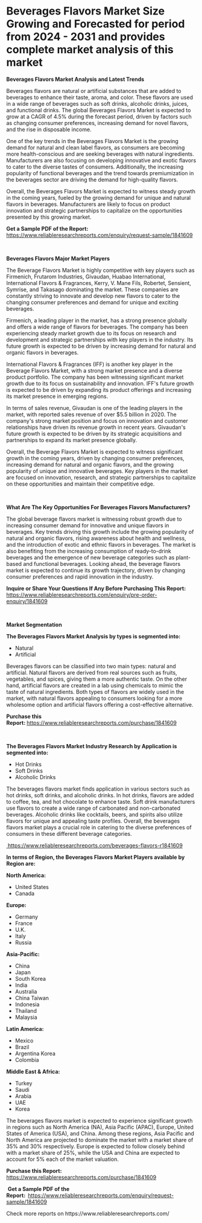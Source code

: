 <p><h1>Beverages Flavors Market Size Growing and Forecasted for period from 2024 - 2031 and provides complete market analysis of this market</h1></p><p><strong>Beverages Flavors Market Analysis and Latest Trends</strong></p>
<p><p>Beverages flavors are natural or artificial substances that are added to beverages to enhance their taste, aroma, and color. These flavors are used in a wide range of beverages such as soft drinks, alcoholic drinks, juices, and functional drinks. The global Beverages Flavors Market is expected to grow at a CAGR of 4.5% during the forecast period, driven by factors such as changing consumer preferences, increasing demand for novel flavors, and the rise in disposable income.</p><p>One of the key trends in the Beverages Flavors Market is the growing demand for natural and clean label flavors, as consumers are becoming more health-conscious and are seeking beverages with natural ingredients. Manufacturers are also focusing on developing innovative and exotic flavors to cater to the diverse tastes of consumers. Additionally, the increasing popularity of functional beverages and the trend towards premiumization in the beverages sector are driving the demand for high-quality flavors.</p><p>Overall, the Beverages Flavors Market is expected to witness steady growth in the coming years, fueled by the growing demand for unique and natural flavors in beverages. Manufacturers are likely to focus on product innovation and strategic partnerships to capitalize on the opportunities presented by this growing market.</p></p>
<p><strong>Get a Sample PDF of the Report:&nbsp;</strong> <a href="https://www.reliableresearchreports.com/enquiry/request-sample/1841609">https://www.reliableresearchreports.com/enquiry/request-sample/1841609</a></p>
<p>&nbsp;</p>
<p><strong>Beverages Flavors Major Market Players</strong></p>
<p><p>The Beverage Flavors Market is highly competitive with key players such as Firmenich, Frutarom Industries, Givaudan, Huabao International, International Flavors & Fragrances, Kerry, V. Mane Fils, Robertet, Sensient, Symrise, and Takasago dominating the market. These companies are constantly striving to innovate and develop new flavors to cater to the changing consumer preferences and demand for unique and exciting beverages.</p><p>Firmenich, a leading player in the market, has a strong presence globally and offers a wide range of flavors for beverages. The company has been experiencing steady market growth due to its focus on research and development and strategic partnerships with key players in the industry. Its future growth is expected to be driven by increasing demand for natural and organic flavors in beverages.</p><p>International Flavors & Fragrances (IFF) is another key player in the Beverage Flavors Market, with a strong market presence and a diverse product portfolio. The company has been witnessing significant market growth due to its focus on sustainability and innovation. IFF's future growth is expected to be driven by expanding its product offerings and increasing its market presence in emerging regions.</p><p>In terms of sales revenue, Givaudan is one of the leading players in the market, with reported sales revenue of over $5.5 billion in 2020. The company's strong market position and focus on innovation and customer relationships have driven its revenue growth in recent years. Givaudan's future growth is expected to be driven by its strategic acquisitions and partnerships to expand its market presence globally.</p><p>Overall, the Beverage Flavors Market is expected to witness significant growth in the coming years, driven by changing consumer preferences, increasing demand for natural and organic flavors, and the growing popularity of unique and innovative beverages. Key players in the market are focused on innovation, research, and strategic partnerships to capitalize on these opportunities and maintain their competitive edge.</p></p>
<p>&nbsp;</p>
<p><strong>What Are The Key Opportunities For Beverages Flavors Manufacturers?</strong></p>
<p><p>The global beverage flavors market is witnessing robust growth due to increasing consumer demand for innovative and unique flavors in beverages. Key trends driving this growth include the growing popularity of natural and organic flavors, rising awareness about health and wellness, and the introduction of exotic and ethnic flavors in beverages. The market is also benefiting from the increasing consumption of ready-to-drink beverages and the emergence of new beverage categories such as plant-based and functional beverages. Looking ahead, the beverage flavors market is expected to continue its growth trajectory, driven by changing consumer preferences and rapid innovation in the industry.</p></p>
<p><strong>Inquire or Share Your Questions If Any Before Purchasing This Report:</strong> <a href="https://www.reliableresearchreports.com/enquiry/pre-order-enquiry/1841609">https://www.reliableresearchreports.com/enquiry/pre-order-enquiry/1841609</a></p>
<p>&nbsp;</p>
<p><strong>Market Segmentation</strong></p>
<p><strong>The Beverages Flavors Market Analysis by types is segmented into:</strong></p>
<p><ul><li>Natural</li><li>Artificial</li></ul></p>
<p><p>Beverages flavors can be classified into two main types: natural and artificial. Natural flavors are derived from real sources such as fruits, vegetables, and spices, giving them a more authentic taste. On the other hand, artificial flavors are created in a lab using chemicals to mimic the taste of natural ingredients. Both types of flavors are widely used in the market, with natural flavors appealing to consumers looking for a more wholesome option and artificial flavors offering a cost-effective alternative.</p></p>
<p><strong>Purchase this Report:&nbsp;</strong><a href="https://www.reliableresearchreports.com/purchase/1841609">https://www.reliableresearchreports.com/purchase/1841609</a></p>
<p>&nbsp;</p>
<p><strong>The Beverages Flavors Market Industry Research by Application is segmented into:</strong></p>
<p><ul><li>Hot Drinks</li><li>Soft Drinks</li><li>Alcoholic Drinks</li></ul></p>
<p><p>The beverages flavors market finds application in various sectors such as hot drinks, soft drinks, and alcoholic drinks. In hot drinks, flavors are added to coffee, tea, and hot chocolate to enhance taste. Soft drink manufacturers use flavors to create a wide range of carbonated and non-carbonated beverages. Alcoholic drinks like cocktails, beers, and spirits also utilize flavors for unique and appealing taste profiles. Overall, the beverages flavors market plays a crucial role in catering to the diverse preferences of consumers in these different beverage categories.</p></p>
<p><a href="https://www.reliableresearchreports.com/beverages-flavors-r1841609">&nbsp;https://www.reliableresearchreports.com/beverages-flavors-r1841609</a></p>
<p><strong>In terms of Region, the Beverages Flavors Market Players available by Region are:</strong></p>
<p>
    <p> <strong> North America: </strong>
        <ul>
            <li>United States</li>
            <li>Canada</li>
        </ul>
        </p> 
    <p> <strong> Europe: </strong>
        <ul>
            <li>Germany</li>
            <li>France</li>
            <li>U.K.</li>
            <li>Italy</li>
            <li>Russia</li>
        </ul>
        </p> 
    <p> <strong> Asia-Pacific: </strong>
        <ul>
            <li>China</li>
            <li>Japan</li>
            <li>South Korea</li>
            <li>India</li>
            <li>Australia</li>
            <li>China Taiwan</li>
            <li>Indonesia</li>
            <li>Thailand</li>
            <li>Malaysia</li>
        </ul>
        </p> 
    <p> <strong> Latin America: </strong>
        <ul>
            <li>Mexico</li>
            <li>Brazil</li>
            <li>Argentina Korea</li>
            <li>Colombia</li>
        </ul>
        </p> 
    <p> <strong> Middle East & Africa: </strong>
        <ul>
            <li>Turkey</li>
            <li>Saudi</li>
            <li>Arabia</li>
            <li>UAE</li>
            <li>Korea</li>
        </ul>
    </p>
    </p>
<p><p>The beverages flavors market is expected to experience significant growth in regions such as North America (NA), Asia Pacific (APAC), Europe, United States of America (USA), and China. Among these regions, Asia Pacific and North America are projected to dominate the market with a market share of 35% and 30% respectively. Europe is expected to follow closely behind with a market share of 25%, while the USA and China are expected to account for 5% each of the market valuation.</p></p>
<p><strong>Purchase this Report: </strong><a href="https://www.reliableresearchreports.com/purchase/1841609">https://www.reliableresearchreports.com/purchase/1841609</a></p>
<p>&nbsp;<strong>Get a Sample PDF of the Report:&nbsp;&nbsp;</strong><a href="https://www.reliableresearchreports.com/enquiry/request-sample/1841609">https://www.reliableresearchreports.com/enquiry/request-sample/1841609</a></p>
<p><strong></strong></p>
<p>Check more reports on https://www.reliableresearchreports.com/</p>